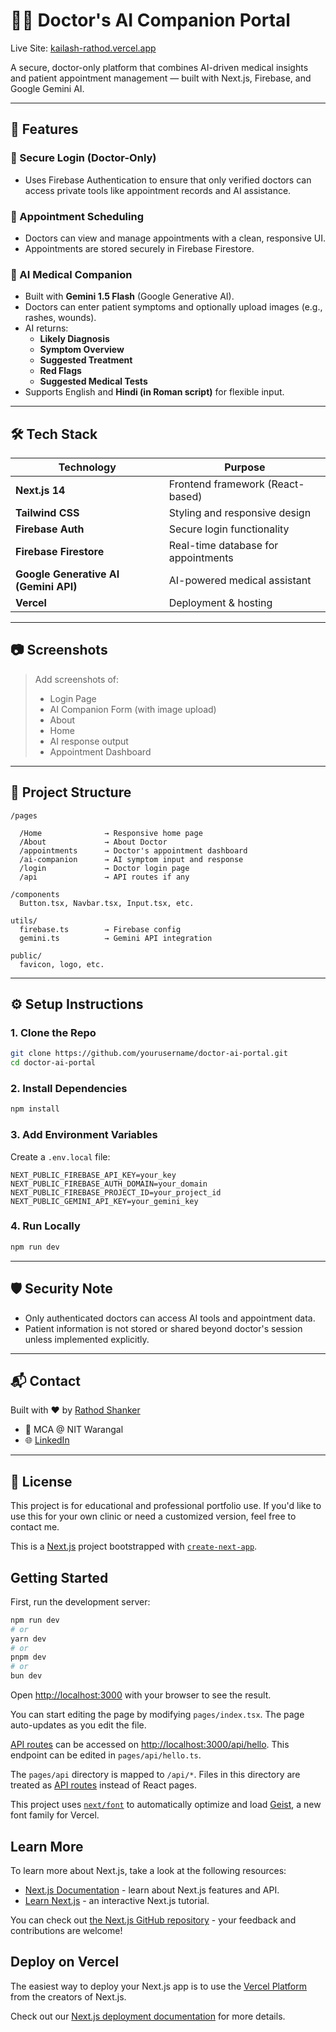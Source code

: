
# 👨‍⚕️ Doctor's AI Companion Portal

Live Site: [kailash-rathod.vercel.app](https://kailash-rathod.vercel.app)

A secure, doctor-only platform that combines AI-driven medical insights and patient appointment management — built with Next.js, Firebase, and Google Gemini AI.

---

## 🚀 Features

### 🔐 Secure Login (Doctor-Only)
- Uses Firebase Authentication to ensure that only verified doctors can access private tools like appointment records and AI assistance.

### 📅 Appointment Scheduling
- Doctors can view and manage appointments with a clean, responsive UI.
- Appointments are stored securely in Firebase Firestore.

### 🤖 AI Medical Companion
- Built with **Gemini 1.5 Flash** (Google Generative AI).
- Doctors can enter patient symptoms and optionally upload images (e.g., rashes, wounds).
- AI returns:
  - **Likely Diagnosis**
  - **Symptom Overview**
  - **Suggested Treatment**
  - **Red Flags**
  - **Suggested Medical Tests**
- Supports English and **Hindi (in Roman script)** for flexible input.

---

## 🛠 Tech Stack

| Technology | Purpose |
|------------|---------|
| **Next.js 14** | Frontend framework (React-based) |
| **Tailwind CSS** | Styling and responsive design |
| **Firebase Auth** | Secure login functionality |
| **Firebase Firestore** | Real-time database for appointments |
| **Google Generative AI (Gemini API)** | AI-powered medical assistant |
| **Vercel** | Deployment & hosting |

---

## 📷 Screenshots

> Add screenshots of:
> - Login Page
> - AI Companion Form (with image upload)
> - About
> - Home
> - AI response output
> - Appointment Dashboard

---

## 📁 Project Structure

```
/pages

  /Home              → Responsive home page
  /About             → About Doctor
  /appointments      → Doctor's appointment dashboard
  /ai-companion      → AI symptom input and response
  /login             → Doctor login page
  /api               → API routes if any

/components
  Button.tsx, Navbar.tsx, Input.tsx, etc.

utils/
  firebase.ts        → Firebase config
  gemini.ts          → Gemini API integration

public/
  favicon, logo, etc.
```

---

## ⚙️ Setup Instructions

### 1. Clone the Repo

```bash
git clone https://github.com/yourusername/doctor-ai-portal.git
cd doctor-ai-portal
```

### 2. Install Dependencies

```bash
npm install
```

### 3. Add Environment Variables

Create a `.env.local` file:

```env
NEXT_PUBLIC_FIREBASE_API_KEY=your_key
NEXT_PUBLIC_FIREBASE_AUTH_DOMAIN=your_domain
NEXT_PUBLIC_FIREBASE_PROJECT_ID=your_project_id
NEXT_PUBLIC_GEMINI_API_KEY=your_gemini_key
```

### 4. Run Locally

```bash
npm run dev
```

---

## 🛡️ Security Note

- Only authenticated doctors can access AI tools and appointment data.
- Patient information is not stored or shared beyond doctor's session unless implemented explicitly.

---

## 📬 Contact

Built with ❤️ by [Rathod Shanker](mailto:shanker.rathod77@gmail.com)

- 📍 MCA @ NIT Warangal
- 🌐 [LinkedIn](https://linkedin.com/in/rathodshanker)

---

## 📜 License

This project is for educational and professional portfolio use. If you'd like to use this for your own clinic or need a customized version, feel free to contact me.

This is a [Next.js](https://nextjs.org) project bootstrapped with [`create-next-app`](https://nextjs.org/docs/pages/api-reference/create-next-app).

## Getting Started

First, run the development server:

```bash
npm run dev
# or
yarn dev
# or
pnpm dev
# or
bun dev
```

Open [http://localhost:3000](http://localhost:3000) with your browser to see the result.

You can start editing the page by modifying `pages/index.tsx`. The page auto-updates as you edit the file.

[API routes](https://nextjs.org/docs/pages/building-your-application/routing/api-routes) can be accessed on [http://localhost:3000/api/hello](http://localhost:3000/api/hello). This endpoint can be edited in `pages/api/hello.ts`.

The `pages/api` directory is mapped to `/api/*`. Files in this directory are treated as [API routes](https://nextjs.org/docs/pages/building-your-application/routing/api-routes) instead of React pages.

This project uses [`next/font`](https://nextjs.org/docs/pages/building-your-application/optimizing/fonts) to automatically optimize and load [Geist](https://vercel.com/font), a new font family for Vercel.

## Learn More

To learn more about Next.js, take a look at the following resources:

- [Next.js Documentation](https://nextjs.org/docs) - learn about Next.js features and API.
- [Learn Next.js](https://nextjs.org/learn-pages-router) - an interactive Next.js tutorial.

You can check out [the Next.js GitHub repository](https://github.com/vercel/next.js) - your feedback and contributions are welcome!

## Deploy on Vercel

The easiest way to deploy your Next.js app is to use the [Vercel Platform](https://vercel.com/new?utm_medium=default-template&filter=next.js&utm_source=create-next-app&utm_campaign=create-next-app-readme) from the creators of Next.js.

Check out our [Next.js deployment documentation](https://nextjs.org/docs/pages/building-your-application/deploying) for more details.
